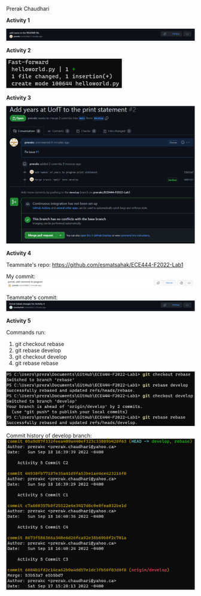 Prerak Chaudhari

**Activity 1**

![](images/Activity1.png)

**Activity 2**

![](images/Activity2.png)

**Activity 3**

![](images/Activity3.png)

**Activity 4**

Teammate's repo: https://github.com/esmatsahak/ECE444-F2022-Lab1

My commit:
![](images/Activity4Prerak.png)

Teammate's commit:
![](images/Activity4Esmat.png)

**Activity 5**

Commands run: 
1) git checkout rebase 
2) git rebase develop
3) git checkout develop
4) git rebase rebase

![](images/Activity5RebaseCommands.png)

Commit history of develop branch:
![](images/Activity5Log.png)